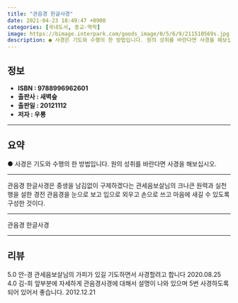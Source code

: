 ```yaml
---
title: "관음경 한글사경"
date: 2021-04-23 18:49:47 +0900
categories: [국내도서, 종교-역학]
image: https://bimage.interpark.com/goods_image/0/5/6/9/211510569s.jpg
description: ● 사경은 기도와 수행의 한 방법입니다. 원의 성취를 바란다면 사경을 해보십시오.
---
```


## **정보**

- **ISBN : 9788996962601**
- **출판사 : 새벽숲**
- **출판일 : 20121112**
- **저자 : 우룡**

------



## **요약**

●  사경은 기도와 수행의 한 방법입니다. 원의 성취를 바란다면 사경을 해보십시오.

------

관음경 한글사경은 중생을 남김없이 구제하겠다는 관세음보살님의 크나큰 원력과 실천행을 설한 경전 관음경을 눈으로 보고 입으로 외우고 손으로 쓰고 마음에 새길 수 있도록 구성한 것이다.

------


관음경 한글사경 

------


## **리뷰** 

5.0 안-경 관세음보살님의 가피가 있길 기도하면서 사경할려고 합니다 2020.08.25 <br/>4.0 김-희 앞부분에 자세하게 관음경사경에 대해서 설명이 나와 있으며 5번 사경하도록 되어 있어서 좋습니다. 2012.12.21 <br/>